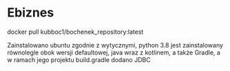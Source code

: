 # Ebiznes

docker pull kubboc1/bochenek_repository:latest

Zainstalowano ubuntu zgodnie z wytycznymi, python 3.8 jest zainstalowany równolegle obok wersji defaultowej, java wraz z kotlinem, a także Gradle, a w ramach jego projektu build.gradle dodano JDBC
